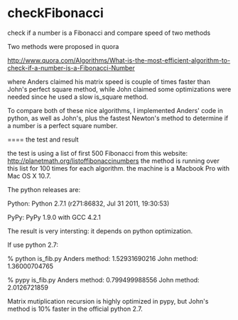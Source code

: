 checkFibonacci
==============

check if a number is a Fibonacci and compare speed of two methods

Two methods were proposed in quora 

http://www.quora.com/Algorithms/What-is-the-most-efficient-algorithm-to-check-if-a-number-is-a-Fibonacci-Number

where Anders claimed his matrix speed is couple of times faster than John's perfect square method, while John claimed
some optimizations were needed since he used a slow is_square method.

To compare both of these nice algorithms, I implemented Anders' code in python, as well as John's, plus the fastest
Newton's method to determine if a number is a perfect square number.

==== the test and result

the test is using a list of first 500 Fibonacci from this website: http://planetmath.org/listoffibonaccinumbers
the method is running over this list for 100 times for each algorithm.
the machine is a Macbook Pro with Mac OS X 10.7.

The python releases are:

Python: Python 2.7.1 (r271:86832, Jul 31 2011, 19:30:53)

PyPy: PyPy 1.9.0 with GCC 4.2.1

The result is very intersting: it depends on python optimization.

If use python 2.7:

% python is_fib.py
Anders method: 1.52931690216
John method: 1.36000704765

% pypy is_fib.py
Anders method: 0.799499988556
John method: 2.0126721859

Matrix mutiplication recursion is highly optimized in pypy, but John's method is 10% faster in the official python 2.7.

